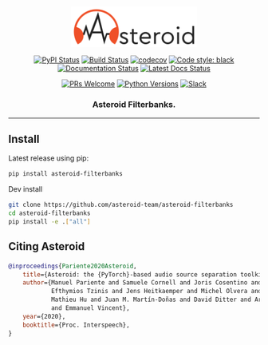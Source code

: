<div align="center">
<img src=".github/asteroid_logo_dark.png" width="50%">


[![PyPI Status](https://badge.fury.io/py/asteroid-filterbanks.svg)](https://badge.fury.io/py/asteroid-filterbanks)
[![Build Status](https://github.com/mpariente/asteroid-filterbanks/workflows/CI/badge.svg)](https://github.com/mpariente/asteroid-filterbanks/actions?query=workflow%3ACI+branch%3Amaster+event%3Apush)
[![codecov][codecov-badge]][codecov]
[![Code style: black](https://img.shields.io/badge/code%20style-black-000000.svg)](https://github.com/psf/black)
[![Documentation Status](https://img.shields.io/badge/docs-0.3.3-blue)](https://asteroid.readthedocs.io/en/v0.3.3/package_reference/filterbanks.html)
[![Latest Docs Status](https://github.com/mpariente/asteroid/workflows/Latest%20docs/badge.svg)](https://mpariente.github.io/asteroid/package_reference/filterbanks.html)


[![PRs Welcome](https://img.shields.io/badge/PRs-welcome-brightgreen.svg)](https://github.com/mpariente/asteroid/pulls)
[![Python Versions](https://img.shields.io/pypi/pyversions/asteroid.svg)](https://pypi.org/project/asteroid/)
[![Slack][slack-badge]][slack-invite]

<h3 align="center">
<p>Asteroid Filterbanks.
</h3>
</div>

--------------------------------------------------------------------------------
## Install
Latest release using pip:
```bash
pip install asteroid-filterbanks
```

Dev install
```bash
git clone https://github.com/asteroid-team/asteroid-filterbanks
cd asteroid-filterbanks
pip install -e .["all"]
```

## Citing Asteroid
```BibTex
@inproceedings{Pariente2020Asteroid,
    title={Asteroid: the {PyTorch}-based audio source separation toolkit for researchers},
    author={Manuel Pariente and Samuele Cornell and Joris Cosentino and Sunit Sivasankaran and
            Efthymios Tzinis and Jens Heitkaemper and Michel Olvera and Fabian-Robert Stöter and
            Mathieu Hu and Juan M. Martín-Doñas and David Ditter and Ariel Frank and Antoine Deleforge
            and Emmanuel Vincent},
    year={2020},
    booktitle={Proc. Interspeech},
}
```

[comment]: <> (Badge)
[codecov-badge]: https://codecov.io/gh/mpariente/asteroid-filterbanks/branch/master/graph/badge.svg
[codecov]: https://codecov.io/gh/mpariente/asteroid-filterbanks
[slack-badge]: https://img.shields.io/badge/slack-chat-green.svg?logo=slack
[slack-invite]: https://join.slack.com/t/asteroid-dev/shared_invite/zt-cn9y85t3-QNHXKD1Et7qoyzu1Ji5bcA
